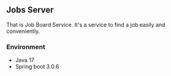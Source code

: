 ## Jobs Server

That is Job Board Service. It's a service to find a job easily and conveniently.

### Environment

- Java 17
- Spring boot 3.0.6

